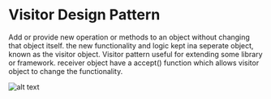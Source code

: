# Visitor Design Pattern

Add or provide new operation or methods to an object without changing that object itself. the new functionality and logic kept ina seperate object, known as the visitor object. Visitor pattern useful for extending some library or framework. receiver object have a accept() function which allows visitor object to change the functionality.

![alt text](https://github.com/nchathu2014/design-pattern-final/blob/pattern/visitor/src/images/visitor_pattern.JPG?raw=true)
